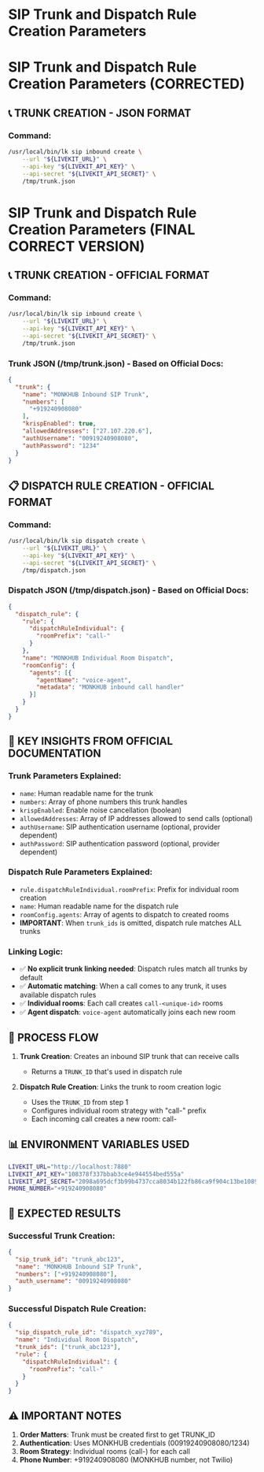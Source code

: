 # SIP Trunk and Dispatch Rule Creation Parameters

# SIP Trunk and Dispatch Rule Creation Parameters (CORRECTED)

## 📞 TRUNK CREATION - JSON FORMAT

### Command:
```bash
/usr/local/bin/lk sip inbound create \
    --url "${LIVEKIT_URL}" \
    --api-key "${LIVEKIT_API_KEY}" \
    --api-secret "${LIVEKIT_API_SECRET}" \
    /tmp/trunk.json
```

# SIP Trunk and Dispatch Rule Creation Parameters (FINAL CORRECT VERSION)

## 📞 TRUNK CREATION - OFFICIAL FORMAT

### Command:
```bash
/usr/local/bin/lk sip inbound create \
    --url "${LIVEKIT_URL}" \
    --api-key "${LIVEKIT_API_KEY}" \
    --api-secret "${LIVEKIT_API_SECRET}" \
    /tmp/trunk.json
```

### Trunk JSON (/tmp/trunk.json) - Based on Official Docs:
```json
{
  "trunk": {
    "name": "MONKHUB Inbound SIP Trunk",
    "numbers": [
      "+919240908080"
    ],
    "krispEnabled": true,
    "allowedAddresses": ["27.107.220.6"],
    "authUsername": "00919240908080",
    "authPassword": "1234"
  }
}
```

## 📋 DISPATCH RULE CREATION - OFFICIAL FORMAT

### Command:
```bash
/usr/local/bin/lk sip dispatch create \
    --url "${LIVEKIT_URL}" \
    --api-key "${LIVEKIT_API_KEY}" \
    --api-secret "${LIVEKIT_API_SECRET}" \
    /tmp/dispatch.json
```

### Dispatch JSON (/tmp/dispatch.json) - Based on Official Docs:
```json
{
  "dispatch_rule": {
    "rule": {
      "dispatchRuleIndividual": {
        "roomPrefix": "call-"
      }
    },
    "name": "MONKHUB Individual Room Dispatch",
    "roomConfig": {
      "agents": [{
        "agentName": "voice-agent",
        "metadata": "MONKHUB inbound call handler"
      }]
    }
  }
}
```

## 🎯 KEY INSIGHTS FROM OFFICIAL DOCUMENTATION

### **Trunk Parameters Explained:**
- `name`: Human readable name for the trunk
- `numbers`: Array of phone numbers this trunk handles
- `krispEnabled`: Enable noise cancellation (boolean)
- `allowedAddresses`: Array of IP addresses allowed to send calls (optional)
- `authUsername`: SIP authentication username (optional, provider dependent)
- `authPassword`: SIP authentication password (optional, provider dependent)

### **Dispatch Rule Parameters Explained:**
- `rule.dispatchRuleIndividual.roomPrefix`: Prefix for individual room creation
- `name`: Human readable name for the dispatch rule
- `roomConfig.agents`: Array of agents to dispatch to created rooms
- **IMPORTANT**: When `trunk_ids` is omitted, dispatch rule matches ALL trunks

### **Linking Logic:**
- ✅ **No explicit trunk linking needed**: Dispatch rules match all trunks by default
- ✅ **Automatic matching**: When a call comes to any trunk, it uses available dispatch rules
- ✅ **Individual rooms**: Each call creates `call-<unique-id>` rooms
- ✅ **Agent dispatch**: `voice-agent` automatically joins each new room

## 🔄 PROCESS FLOW

1. **Trunk Creation**: Creates an inbound SIP trunk that can receive calls
   - Returns a `TRUNK_ID` that's used in dispatch rule
   
2. **Dispatch Rule Creation**: Links the trunk to room creation logic
   - Uses the `TRUNK_ID` from step 1
   - Configures individual room strategy with "call-" prefix
   - Each incoming call creates a new room: call-<unique-id>

## 📊 ENVIRONMENT VARIABLES USED

```bash
LIVEKIT_URL="http://localhost:7880"
LIVEKIT_API_KEY="108378f337bbab3ce4e944554bed555a"
LIVEKIT_API_SECRET="2098a695dcf3b99b4737cca8034b122fb86ca9f904c13be1089181c0acb7932d"
PHONE_NUMBER="+919240908080"
```

## 🎯 EXPECTED RESULTS

### Successful Trunk Creation:
```json
{
  "sip_trunk_id": "trunk_abc123",
  "name": "MONKHUB Inbound SIP Trunk",
  "numbers": ["+919240908080"],
  "auth_username": "00919240908080"
}
```

### Successful Dispatch Rule Creation:
```json
{
  "sip_dispatch_rule_id": "dispatch_xyz789",
  "name": "Individual Room Dispatch",
  "trunk_ids": ["trunk_abc123"],
  "rule": {
    "dispatchRuleIndividual": {
      "roomPrefix": "call-"
    }
  }
}
```

## ⚠️ IMPORTANT NOTES

1. **Order Matters**: Trunk must be created first to get TRUNK_ID
2. **Authentication**: Uses MONKHUB credentials (00919240908080/1234)
3. **Room Strategy**: Individual rooms (call-<unique-id>) for each call
4. **Phone Number**: +919240908080 (MONKHUB number, not Twilio)